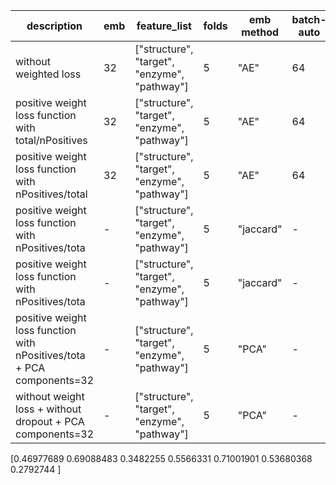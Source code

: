 | description | emb | feature_list | folds | emb method | batch-auto | batch-model | epoch-auto | epoch-model | dropout | LR | accuracy | auc | f1 | aupr | recall | specificity | precision | 
|-------------|-----|--------------|-------|-----------|------------|---|----------|------------|-------------|---------|----------|-----|----|--|--|--|--|
| without weighted loss | 32 | ["structure", "target", "enzyme", "pathway"] | 5 | "AE" | 64 | 64 | 10 | 10 | 0.4 | 0.001 | 48.5% | 58% | 23% | 31% | 67% | 46% | 13%
| positive weight loss function with total/nPositives | 32 | ["structure", "target", "enzyme", "pathway"] | 5 | "AE" | 64 | 64 | 10 | 10 | 0.4 | 0.001 | 37.8% | 55.2% | 22.1% | 26.9% | 75% | 33% | 13.3%
| positive weight loss function with nPositives/total | 32 |["structure", "target", "enzyme", "pathway"] | 5 | "AE" | 64 | 64 | 10 | 10 | 0.4 | 0.001 | 54.2% | 59% | 23.2% | 17.8% | 60.5% | 53% | 14.3%
| positive weight loss function with nPositives/tota | - | ["structure", "target", "enzyme", "pathway"] | 5 | "jaccard" | - | 64 | - | 10 | 0.4 | 0.001 | 77.1% | 71.4% | 32% | 29.1% | 47% | 81% | 24.5%
| positive weight loss function with nPositives/tota | - | ["structure", "target", "enzyme", "pathway"] | 5 | "jaccard" | - | 64 | - | 500 | 0.4 | 0.001 | 77.8% | 76.1% | 38.1% | 39.5% | 52.6% | 81.1% | 31.5%
| positive weight loss function with nPositives/tota + PCA components=32 | - | ["structure", "target", "enzyme", "pathway"] | 5 | "PCA" | - | 64 | - | 50 | 0.4 | 0.001 | 82.3% | 79.5% | 40.7% | 37.3% | 53% | 86.1% | 33.5%
| without weight loss + without dropout + PCA components=32 | - | ["structure", "target", "enzyme", "pathway"] | 5 | "PCA" | - | 64 | - | 50 | 0.4 | 0.001 | 55.6% | 69% | 34.8% | 46.9% | 71% | 53.6% | 27.9%


[0.46977689 0.69088483 0.3482255  0.5566331  0.71001901 0.53680368 0.2792744 ]